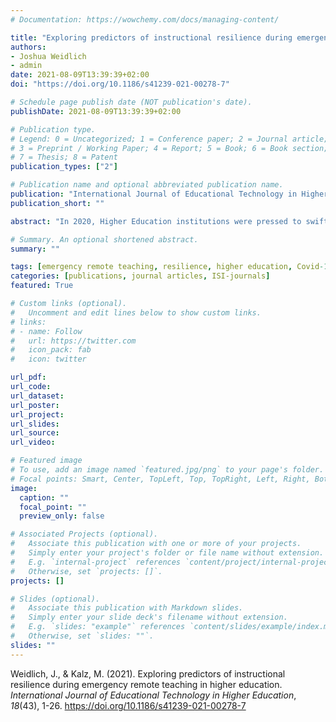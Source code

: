 ```yaml
---
# Documentation: https://wowchemy.com/docs/managing-content/

title: "Exploring predictors of instructional resilience during emergency remote teaching in higher education"
authors:
- Joshua Weidlich
- admin
date: 2021-08-09T13:39:39+02:00
doi: "https://doi.org/10.1186/s41239-021-00278-7"

# Schedule page publish date (NOT publication's date).
publishDate: 2021-08-09T13:39:39+02:00

# Publication type.
# Legend: 0 = Uncategorized; 1 = Conference paper; 2 = Journal article;
# 3 = Preprint / Working Paper; 4 = Report; 5 = Book; 6 = Book section;
# 7 = Thesis; 8 = Patent
publication_types: ["2"]

# Publication name and optional abbreviated publication name.
publication: "International Journal of Educational Technology in Higher Education"
publication_short: ""

abstract: "In 2020, Higher Education institutions were pressed to swiftly implement online-based teaching. Among many challenges associated with this, lecturers in Higher Education needed to promptly and flexibly adapt their teaching to these circumstances. This investigation adopts a resilience framing in order to shed light on which specific challenges were associated with this sudden switch and what helped an international sample of Higher Education lecturers (N=102) in coping with these challenges. Results suggest that Emergency Remote Teaching was indeed challenging and quality of teaching was impeded but these effects are more nuanced than expected. Lecturers displayed instructional resilience by maintaining teaching quality despite difficulties of Emergency Remote Teaching and our exploration of predictors shows that personality factors as well as prior experience may have supported them in this. Our findings may contribute to the emerging literature surrounding Emergency Remote Teaching and contributes a unique resilience perspective to the experiences of Higher Education lecturers."

# Summary. An optional shortened abstract.
summary: ""

tags: [emergency remote teaching, resilience, higher education, Covid-19, teaching quality]
categories: [publications, journal articles, ISI-journals]
featured: True

# Custom links (optional).
#   Uncomment and edit lines below to show custom links.
# links:
# - name: Follow
#   url: https://twitter.com
#   icon_pack: fab
#   icon: twitter

url_pdf:
url_code:
url_dataset:
url_poster:
url_project:
url_slides:
url_source:
url_video:

# Featured image
# To use, add an image named `featured.jpg/png` to your page's folder. 
# Focal points: Smart, Center, TopLeft, Top, TopRight, Left, Right, BottomLeft, Bottom, BottomRight.
image:
  caption: ""
  focal_point: ""
  preview_only: false

# Associated Projects (optional).
#   Associate this publication with one or more of your projects.
#   Simply enter your project's folder or file name without extension.
#   E.g. `internal-project` references `content/project/internal-project/index.md`.
#   Otherwise, set `projects: []`.
projects: []

# Slides (optional).
#   Associate this publication with Markdown slides.
#   Simply enter your slide deck's filename without extension.
#   E.g. `slides: "example"` references `content/slides/example/index.md`.
#   Otherwise, set `slides: ""`.
slides: ""
---
```


Weidlich, J., & Kalz, M. (2021). Exploring predictors of instructional resilience during emergency remote teaching in higher education. *International Journal of Educational Technology in Higher Education*, *18*(43), 1-26. https://doi.org/10.1186/s41239-021-00278-7